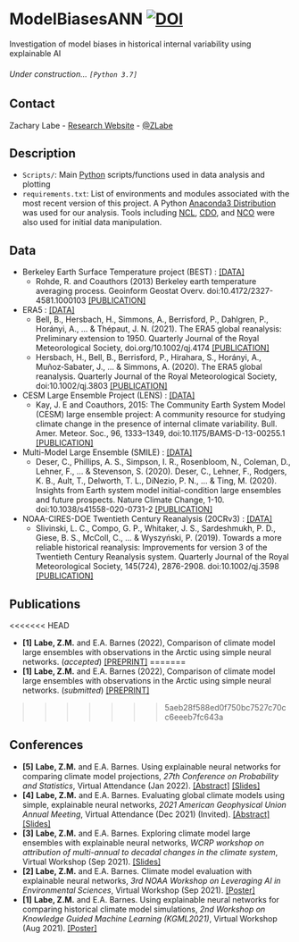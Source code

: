 # ModelBiasesANN [![DOI](https://zenodo.org/badge/339145668.svg)](https://zenodo.org/badge/latestdoi/339145668)
Investigation of model biases in historical internal variability using explainable AI 

###### Under construction... ```[Python 3.7]```

## Contact
Zachary Labe - [Research Website](http://sites.uci.edu/zlabe/) - [@ZLabe](https://twitter.com/ZLabe)

## Description
+ ```Scripts/```: Main [Python](https://www.python.org/) scripts/functions used in data analysis and plotting
+ ```requirements.txt```: List of environments and modules associated with the most recent version of this project. A Python [Anaconda3 Distribution](https://docs.continuum.io/anaconda/) was used for our analysis. Tools including [NCL](https://www.ncl.ucar.edu/), [CDO](https://code.mpimet.mpg.de/projects/cdo), and [NCO](http://nco.sourceforge.net/) were also used for initial data manipulation.

## Data
+ Berkeley Earth Surface Temperature project (BEST) : [[DATA]](http://berkeleyearth.org/data/)
    + Rohde, R. and Coauthors (2013) Berkeley earth temperature averaging process. Geoinform Geostat Overv. doi:10.4172/2327-4581.1000103 [[PUBLICATION]](http://www.scitechnol.com/2327-4581/2327-4581-1-103.php)
+ ERA5 : [[DATA]](https://cds.climate.copernicus.eu/cdsapp#!/home)
    + Bell, B., Hersbach, H., Simmons, A., Berrisford, P., Dahlgren, P., Horányi, A., ... & Thépaut, J. N. (2021). The ERA5 global reanalysis: Preliminary extension to 1950. Quarterly Journal of the Royal Meteorological Society, doi.org/10.1002/qj.4174 [[PUBLICATION]](https://rmets.onlinelibrary.wiley.com/doi/full/10.1002/qj.4174)
    + Hersbach, H., Bell, B., Berrisford, P., Hirahara, S., Horányi, A., Muñoz‐Sabater, J., ... & Simmons, A. (2020). The ERA5 global reanalysis. Quarterly Journal of the Royal Meteorological Society, doi:10.1002/qj.3803 [[PUBLICATION]](https://rmets.onlinelibrary.wiley.com/doi/full/10.1002/qj.3803)
+ CESM Large Ensemble Project (LENS) : [[DATA]](http://www.cesm.ucar.edu/projects/community-projects/LENS/data-sets.html)
    + Kay, J. E and Coauthors, 2015: The Community Earth System Model (CESM) large ensemble project: A community resource for studying climate change in the presence of internal climate variability. Bull. Amer. Meteor. Soc., 96, 1333–1349, doi:10.1175/BAMS-D-13-00255.1 [[PUBLICATION]](http://journals.ametsoc.org/doi/full/10.1175/BAMS-D-13-00255.1)
+ Multi-Model Large Ensemble (SMILE) : [[DATA]](https://www.cesm.ucar.edu/projects/community-projects/MMLEA/)
    + Deser, C., Phillips, A. S., Simpson, I. R., Rosenbloom, N., Coleman, D., Lehner, F., ... & Stevenson, S. (2020). Deser, C., Lehner, F., Rodgers, K. B., Ault, T., Delworth, T. L., DiNezio, P. N., ... & Ting, M. (2020). Insights from Earth system model initial-condition large ensembles and future prospects. Nature Climate Change, 1-10. doi:10.1038/s41558-020-0731-2 [[PUBLICATION]](https://www.nature.com/articles/s41558-020-0731-2)
+ NOAA-CIRES-DOE Twentieth Century Reanalysis (20CRv3) : [[DATA]](https://psl.noaa.gov/data/gridded/data.20thC_ReanV3.html)
    + Slivinski, L. C., Compo, G. P., Whitaker, J. S., Sardeshmukh, P. D., Giese, B. S., McColl, C., ... & Wyszyński, P. (2019). Towards a more reliable historical reanalysis: Improvements for version 3 of the Twentieth Century Reanalysis system. Quarterly Journal of the Royal Meteorological Society, 145(724), 2876-2908. doi:10.1002/qj.3598 [[PUBLICATION]](https://rmets.onlinelibrary.wiley.com/doi/10.1002/qj.3598)
    
## Publications
<<<<<<< HEAD
+ **[1]** **Labe, Z.M.** and E.A. Barnes (2022), Comparison of climate model large ensembles with observations in the Arctic using simple neural networks. (*accepted*) [[PREPRINT]](https://www.essoar.org/doi/10.1002/essoar.10510977.1)
=======
+ **[1]** **Labe, Z.M.** and E.A. Barnes (2022), Comparison of climate model large ensembles with observations in the Arctic using simple neural networks. (*submitted*) [[PREPRINT]](https://www.essoar.org/doi/10.1002/essoar.10510977.2)
>>>>>>> 5aeb28f588ed0f750bc7527c70cc6eeeb7fc643a

## Conferences
+ **[5]** **Labe, Z.M.** and E.A. Barnes. Using explainable neural networks for comparing climate model projections, *27th Conference on Probability and Statistics*, Virtual Attendance (Jan 2022). [[Abstract]](https://ams.confex.com/ams/102ANNUAL/meetingapp.cgi/Paper/392538) [[Slides]](https://www.slideshare.net/ZacharyLabe/using-explainable-neural-networks-for-comparing-climate-model-projections)
+ **[4]** **Labe, Z.M.** and E.A. Barnes. Evaluating global climate models using simple, explainable neural networks, *2021 American Geophysical Union Annual Meeting*, Virtual Attendance (Dec 2021) (Invited). [[Abstract]](https://agu.confex.com/agu/fm21/meetingapp.cgi/Paper/797879) [[Slides]](https://www.slideshare.net/ZacharyLabe/evaluating-global-climate-models-using-simple-explainable-neural-networks)
+ **[3]** **Labe, Z.M.** and E.A. Barnes. Exploring climate model large ensembles with explainable neural networks, *WCRP workshop on attribution of multi-annual to decadal changes in the climate system*, Virtual Workshop (Sep 2021). [[Slides]](https://www.slideshare.net/ZacharyLabe/exploring-climate-model-large-ensembles-with-explainable-neural-networks)
+ **[2]** **Labe, Z.M.** and E.A. Barnes. Climate model evaluation with explainable neural networks, *3rd NOAA Workshop on Leveraging AI in Environmental Sciences*, Virtual Workshop (Sep 2021). [[Poster]](https://sites.uci.edu/zlabe/files/2021/08/LabeBarnes_NOAA-AIES_2021_Poster.pdf)
+ **[1]** **Labe, Z.M.** and E.A. Barnes. Using explainable neural networks for comparing historical climate model simulations, *2nd Workshop on Knowledge Guided Machine Learning (KGML2021)*, Virtual Workshop (Aug 2021). [[Poster]](https://sites.uci.edu/zlabe/files/2021/07/LabeBarnes_KGML2021_Poster_v2_Final.pdf)
